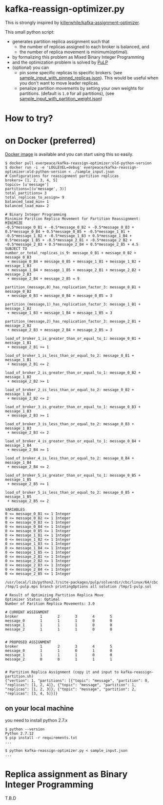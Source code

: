 # kafka-reassign-optimizer.py
This is strongly inspired by [killerwhile/kafka-assignment-optimizer](https://github.com/killerwhile/kafka-assignment-optimizer).

This small python script:

* generates partition replica assignment such that
  * the number of replicas assigned to each broker is balanced, and
  * the number of replica movement is minimum(optimal).
* by formalizing this problem as Mixed Binary Integer Programming
* and the optimization problem is solved by [PuLP](https://pythonhosted.org/PuLP/index.html)
* (optional) you can
  * pin some specific replicas to specific brokers. (see [sample_input_with_pinned_replicas.json](sample_input_with_pinned_replicas.json)).  This would be useful when you don't want to move leader replicas.
  * penalize partition movements by setting your own weights for partitions. (default is `1.0` for all partitions), (see [sample_input_with_partition_weight.json](sample_input_with_partition_weight.json))

# How to try?
# on Docker (preferred)

[Docker image](https://hub.docker.com/r/everpeace/kafka-reassign-optimizer/) is available and you can start using this so easily.

```
$ docker pull everpeace/kafka-reassign-optimizer:old-python-version
$ docker run -i -e 'LOGLEVEL=debug' everpeace/kafka-reassign-optimizer:old-python-version < ./sample_input.json
# Configurations for reassignment partition replicas
brokers= [1, 2, 3, 4, 5]
topics= [u'message']
partitions=[(u'message', 3)]
total_partitions= 3
total_replicas_to_assign= 9
balanced_load_min= 1
balanced_load_max= 2

# Binary Integer Programming
Minimize Parition Replica Movement for Partition Reassignment:
MINIMIZE
-0.5*message_0_B1 + -0.5*message_0_B2 + -0.5*message_0_B3 + 0.5*message_0_B4 + 0.5*message_0_B5 + -0.5*message_1_B1 + -0.5*message_1_B2 + -0.5*message_1_B3 + 0.5*message_1_B4 + 0.5*message_1_B5 + -0.5*message_2_B1 + -0.5*message_2_B2 + -0.5*message_2_B3 + 0.5*message_2_B4 + 0.5*message_2_B5 + 4.5
SUBJECT TO
number_or_total_replicas_is_9: message_0_B1 + message_0_B2 + message_0_B3
 + message_0_B4 + message_0_B5 + message_1_B1 + message_1_B2 + message_1_B3
 + message_1_B4 + message_1_B5 + message_2_B1 + message_2_B2 + message_2_B3
 + message_2_B4 + message_2_B5 = 9

partition_(message,0)_has_replication_factor_3: message_0_B1 + message_0_B2
 + message_0_B3 + message_0_B4 + message_0_B5 = 3

partition_(message,1)_has_replication_factor_3: message_1_B1 + message_1_B2
 + message_1_B3 + message_1_B4 + message_1_B5 = 3

partition_(message,2)_has_replication_factor_3: message_2_B1 + message_2_B2
 + message_2_B3 + message_2_B4 + message_2_B5 = 3

load_of_broker_1_is_greater_than_or_equal_to_1: message_0_B1 + message_1_B1
 + message_2_B1 >= 1

load_of_broker_1_is_less_than_or_equal_to_2: message_0_B1 + message_1_B1
 + message_2_B1 <= 2

load_of_broker_2_is_greater_than_or_equal_to_1: message_0_B2 + message_1_B2
 + message_2_B2 >= 1

load_of_broker_2_is_less_than_or_equal_to_2: message_0_B2 + message_1_B2
 + message_2_B2 <= 2

load_of_broker_3_is_greater_than_or_equal_to_1: message_0_B3 + message_1_B3
 + message_2_B3 >= 1

load_of_broker_3_is_less_than_or_equal_to_2: message_0_B3 + message_1_B3
 + message_2_B3 <= 2

load_of_broker_4_is_greater_than_or_equal_to_1: message_0_B4 + message_1_B4
 + message_2_B4 >= 1

load_of_broker_4_is_less_than_or_equal_to_2: message_0_B4 + message_1_B4
 + message_2_B4 <= 2

load_of_broker_5_is_greater_than_or_equal_to_1: message_0_B5 + message_1_B5
 + message_2_B5 >= 1

load_of_broker_5_is_less_than_or_equal_to_2: message_0_B5 + message_1_B5
 + message_2_B5 <= 2

VARIABLES
0 <= message_0_B1 <= 1 Integer
0 <= message_0_B2 <= 1 Integer
0 <= message_0_B3 <= 1 Integer
0 <= message_0_B4 <= 1 Integer
0 <= message_0_B5 <= 1 Integer
0 <= message_1_B1 <= 1 Integer
0 <= message_1_B2 <= 1 Integer
0 <= message_1_B3 <= 1 Integer
0 <= message_1_B4 <= 1 Integer
0 <= message_1_B5 <= 1 Integer
0 <= message_2_B1 <= 1 Integer
0 <= message_2_B2 <= 1 Integer
0 <= message_2_B3 <= 1 Integer
0 <= message_2_B4 <= 1 Integer
0 <= message_2_B5 <= 1 Integer

/usr/local/lib/python2.7/site-packages/pulp/solverdir/cbc/linux/64/cbc /tmp/1-pulp.mps branch printingOptions all solution /tmp/1-pulp.sol

# Result of Optimizing Partition Replica Move
Optimizer Status: Optimal
Number of Parition Replica Movements: 3.0

# CURRENT ASSIGNMENT
broker          1       2       3       4       5
message_0       1       1       1       0       0
message_1       1       1       1       0       0
message_2       1       1       1       0       0


# PROPOSED ASSIGNMENT
broker          1       2       3       4       5
message_0       1       1       0       1       0
message_1       1       1       1       0       0
message_2       0       0       1       1       1


# Partition Replica Assignment (copy it and input to kafka-reassign-partition.sh)
{"vertion": 1, "partitions": [{"topic": "message", "partition": 0, "replicas": [1, 2, 4]}, {"topic": "message", "partition": 1, "replicas": [1, 2, 3]}, {"topic": "message", "partition": 2, "replicas": [3, 4, 5]}]}
```

## on your local machine
you need to install python 2.7.x
```
$ python --version
Python 2.7.12
$ pip install -r requirements.txt
...

$ python kafka-reassign-optimizer.py < sample_input.json
...
```

# Replica assignment as Binary Integer Programming
T.B.D
